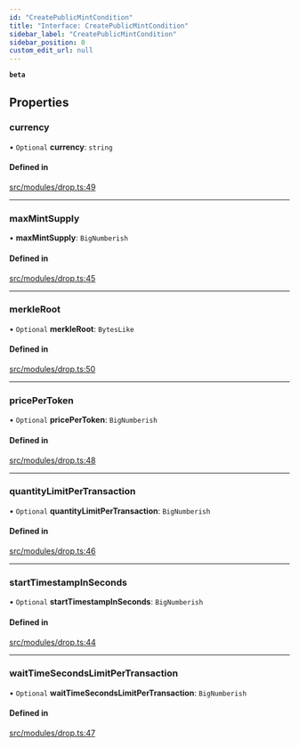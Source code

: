 ```yaml
---
id: "CreatePublicMintCondition"
title: "Interface: CreatePublicMintCondition"
sidebar_label: "CreatePublicMintCondition"
sidebar_position: 0
custom_edit_url: null
---
```


**`beta`**

## Properties

### currency

• `Optional` **currency**: `string`

#### Defined in

[src/modules/drop.ts:49](https://github.com/PrasoonPratham/nftlabs-sdk-ts/blob/ff1ad69/src/modules/drop.ts#L49)

___

### maxMintSupply

• **maxMintSupply**: `BigNumberish`

#### Defined in

[src/modules/drop.ts:45](https://github.com/PrasoonPratham/nftlabs-sdk-ts/blob/ff1ad69/src/modules/drop.ts#L45)

___

### merkleRoot

• `Optional` **merkleRoot**: `BytesLike`

#### Defined in

[src/modules/drop.ts:50](https://github.com/PrasoonPratham/nftlabs-sdk-ts/blob/ff1ad69/src/modules/drop.ts#L50)

___

### pricePerToken

• `Optional` **pricePerToken**: `BigNumberish`

#### Defined in

[src/modules/drop.ts:48](https://github.com/PrasoonPratham/nftlabs-sdk-ts/blob/ff1ad69/src/modules/drop.ts#L48)

___

### quantityLimitPerTransaction

• `Optional` **quantityLimitPerTransaction**: `BigNumberish`

#### Defined in

[src/modules/drop.ts:46](https://github.com/PrasoonPratham/nftlabs-sdk-ts/blob/ff1ad69/src/modules/drop.ts#L46)

___

### startTimestampInSeconds

• `Optional` **startTimestampInSeconds**: `BigNumberish`

#### Defined in

[src/modules/drop.ts:44](https://github.com/PrasoonPratham/nftlabs-sdk-ts/blob/ff1ad69/src/modules/drop.ts#L44)

___

### waitTimeSecondsLimitPerTransaction

• `Optional` **waitTimeSecondsLimitPerTransaction**: `BigNumberish`

#### Defined in

[src/modules/drop.ts:47](https://github.com/PrasoonPratham/nftlabs-sdk-ts/blob/ff1ad69/src/modules/drop.ts#L47)
